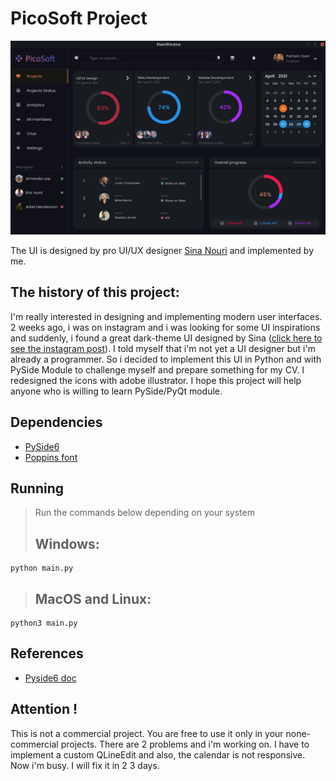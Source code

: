 # PicoSoft Project
![alt text](https://github.com/parhamoyan/PicoSoft-Project/blob/main/src/imgs/screenshot.png)

The UI is designed by pro UI/UX designer [Sina Nouri](https://www.instagram.com/sinanouriux/) and implemented by me.
## The history of this project:
I'm really interested in designing and implementing modern user interfaces. 2 weeks ago, i was on instagram and i was looking for some UI inspirations and suddenly, i found a great dark-theme UI designed by Sina ([click here to see the instagram post](https://www.instagram.com/p/CQNDwlNj6cp/)). I told myself that i'm not yet a UI designer but i'm already a programmer. So i decided to implement this UI in Python and with PySide Module to challenge myself and prepare something for my CV. I redesigned the icons with adobe illustrator. I hope this project will help anyone who is willing to learn PySide/PyQt module.

## Dependencies
- [PySide6](https://pypi.org/project/PySide6/)
- [Poppins font](https://fonts.google.com/specimen/Poppins)

## Running
> Run the commands below depending on your system
> ## **Windows**:
```console
python main.py
```
> ## **MacOS and Linux**:
```console
python3 main.py
```

## References
- [Pyside6 doc](https://doc.qt.io/qtforpython/)

## Attention !
This is not a commercial project. You are free to use it only in your none-commercial projects. There are 2 problems and i'm working on. I have to implement a custom QLineEdit and also, the calendar is not responsive. Now i'm busy. I will fix it in 2 3 days.

